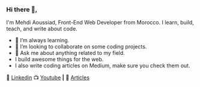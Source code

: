 ### Hi there 👋,
I'm Mehdi Aoussiad, Front-End Web Developer from Morocco. I learn, build, teach, and write about code.


- 🌱 I’m always learning.
- 👯 I’m looking to collaborate on some coding projects.
- 💬 Ask me about anything related to my field.
- I build awesome things for the web.
- I also write coding articles on Medium, make sure you check them out.

👔 [Linkedin][linkedin]
📺 [Youtube][youtube] **|**
👔 [Articles][Articles]

[Articles]: https://medium.com/@mehdiouss315
[Linkedin]:https://www.linkedin.com/in/mehdi-aoussiad-0615321b0/
[Youtube]:https://www.youtube.com/channel/UCxeFiEFCqLm1s1R9vdMiLuw
